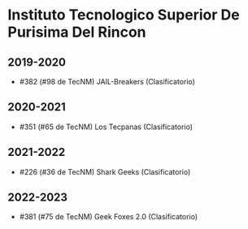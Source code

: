 # Instituto Tecnologico Superior De Purisima Del Rincon

## 2019-2020

- #382 (#98 de TecNM) JAIL-Breakers (Clasificatorio)

## 2020-2021

- #351 (#65 de TecNM) Los Tecpanas (Clasificatorio)

## 2021-2022

- #226 (#36 de TecNM) Shark Geeks (Clasificatorio)

## 2022-2023

- #381 (#75 de TecNM) Geek Foxes 2.0 (Clasificatorio)


